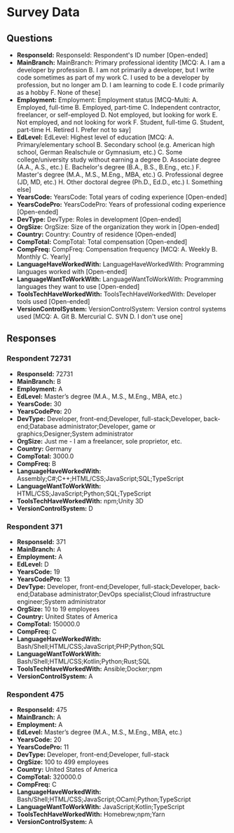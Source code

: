 # Survey Data

## Questions

- **ResponseId:** ResponseId: Respondent's ID number [Open-ended]
- **MainBranch:** MainBranch: Primary professional identity [MCQ: A. I am a developer by profession B. I am not primarily a developer, but I write code sometimes as part of my work C. I used to be a developer by profession, but no longer am D. I am learning to code E. I code primarily as a hobby F. None of these]
- **Employment:** Employment: Employment status [MCQ-Multi: A. Employed, full-time B. Employed, part-time C. Independent contractor, freelancer, or self-employed D. Not employed, but looking for work E. Not employed, and not looking for work F. Student, full-time G. Student, part-time H. Retired I. Prefer not to say]
- **EdLevel:** EdLevel: Highest level of education [MCQ: A. Primary/elementary school B. Secondary school (e.g. American high school, German Realschule or Gymnasium, etc.) C. Some college/university study without earning a degree D. Associate degree (A.A., A.S., etc.) E. Bachelor's degree (B.A., B.S., B.Eng., etc.) F. Master's degree (M.A., M.S., M.Eng., MBA, etc.) G. Professional degree (JD, MD, etc.) H. Other doctoral degree (Ph.D., Ed.D., etc.) I. Something else]
- **YearsCode:** YearsCode: Total years of coding experience [Open-ended]
- **YearsCodePro:** YearsCodePro: Years of professional coding experience [Open-ended]
- **DevType:** DevType: Roles in development [Open-ended]
- **OrgSize:** OrgSize: Size of the organization they work in [Open-ended]
- **Country:** Country: Country of residence [Open-ended]
- **CompTotal:** CompTotal: Total compensation [Open-ended]
- **CompFreq:** CompFreq: Compensation frequency [MCQ: A. Weekly B. Monthly C. Yearly]
- **LanguageHaveWorkedWith:** LanguageHaveWorkedWith: Programming languages worked with [Open-ended]
- **LanguageWantToWorkWith:** LanguageWantToWorkWith: Programming languages they want to use [Open-ended]
- **ToolsTechHaveWorkedWith:** ToolsTechHaveWorkedWith: Developer tools used [Open-ended]
- **VersionControlSystem:** VersionControlSystem: Version control systems used [MCQ: A. Git B. Mercurial C. SVN D. I don't use one]

## Responses

### Respondent 72731

- **ResponseId:** 72731
- **MainBranch:** B
- **Employment:** A
- **EdLevel:** Master’s degree (M.A., M.S., M.Eng., MBA, etc.)
- **YearsCode:** 30
- **YearsCodePro:** 20
- **DevType:** Developer, front-end;Developer, full-stack;Developer, back-end;Database administrator;Developer, game or graphics;Designer;System administrator
- **OrgSize:** Just me - I am a freelancer, sole proprietor, etc.
- **Country:** Germany
- **CompTotal:** 3000.0
- **CompFreq:** B
- **LanguageHaveWorkedWith:** Assembly;C#;C++;HTML/CSS;JavaScript;SQL;TypeScript
- **LanguageWantToWorkWith:** HTML/CSS;JavaScript;Python;SQL;TypeScript
- **ToolsTechHaveWorkedWith:** npm;Unity 3D
- **VersionControlSystem:** D

### Respondent 371

- **ResponseId:** 371
- **MainBranch:** A
- **Employment:** A
- **EdLevel:** D
- **YearsCode:** 19
- **YearsCodePro:** 13
- **DevType:** Developer, front-end;Developer, full-stack;Developer, back-end;Database administrator;DevOps specialist;Cloud infrastructure engineer;System administrator
- **OrgSize:** 10 to 19 employees
- **Country:** United States of America
- **CompTotal:** 150000.0
- **CompFreq:** C
- **LanguageHaveWorkedWith:** Bash/Shell;HTML/CSS;JavaScript;PHP;Python;SQL
- **LanguageWantToWorkWith:** Bash/Shell;HTML/CSS;Kotlin;Python;Rust;SQL
- **ToolsTechHaveWorkedWith:** Ansible;Docker;npm
- **VersionControlSystem:** A

### Respondent 475

- **ResponseId:** 475
- **MainBranch:** A
- **Employment:** A
- **EdLevel:** Master’s degree (M.A., M.S., M.Eng., MBA, etc.)
- **YearsCode:** 20
- **YearsCodePro:** 11
- **DevType:** Developer, front-end;Developer, full-stack
- **OrgSize:** 100 to 499 employees
- **Country:** United States of America
- **CompTotal:** 320000.0
- **CompFreq:** C
- **LanguageHaveWorkedWith:** Bash/Shell;HTML/CSS;JavaScript;OCaml;Python;TypeScript
- **LanguageWantToWorkWith:** JavaScript;Kotlin;TypeScript
- **ToolsTechHaveWorkedWith:** Homebrew;npm;Yarn
- **VersionControlSystem:** A
